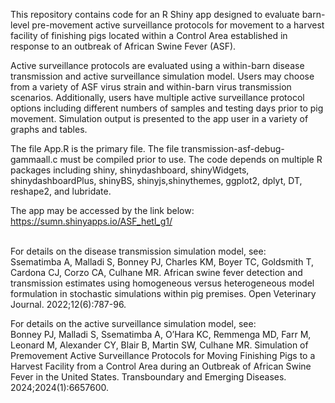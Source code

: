 This repository contains code for an R Shiny app designed to evaluate barn-level pre-movement active surveillance protocols for movement to a harvest facility of finishing pigs located within a Control Area established in response to an outbreak of African Swine Fever (ASF).

Active surveillance protocols are evaluated using a within-barn disease transmission and active surveillance simulation model. Users may choose from a variety of ASF virus strain and within-barn virus transmission scenarios. Additionally, users have multiple active surveillance protocol options including different numbers of samples and testing days prior to pig movement. Simulation output is presented to the app user in a variety of graphs and tables.

The file App.R is the primary file. The file transmission-asf-debug-gammaall.c must be compiled prior to use. The code depends on multiple R packages including shiny, shinydashboard, shinyWidgets, shinydashboardPlus, shinyBS, shinyjs,shinythemes, ggplot2, dplyt, DT, reshape2, and lubridate.

The app may be accessed by the link below:
https://sumn.shinyapps.io/ASF_hetl_g1/

<br/>
For details on the disease transmission simulation model, see: <br/>
Ssematimba A, Malladi S, Bonney PJ, Charles KM, Boyer TC, Goldsmith T, Cardona CJ, Corzo CA, Culhane MR. African swine fever detection and transmission estimates using homogeneous versus heterogeneous model formulation in stochastic simulations within pig premises. Open Veterinary Journal. 2022;12(6):787-96.

For details on the active surveillance simulation model, see: <br/>
Bonney PJ, Malladi S, Ssematimba A, O’Hara KC, Remmenga MD, Farr M, Leonard M, Alexander CY, Blair B, Martin SW, Culhane MR. Simulation of Premovement Active Surveillance Protocols for Moving Finishing Pigs to a Harvest Facility from a Control Area during an Outbreak of African Swine Fever in the United States. Transboundary and Emerging Diseases. 2024;2024(1):6657600.
